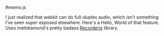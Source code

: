 #memo.js

I just realized that webkit can do full-duplex audio, which isn't something I've seen super exposed elsewhere. Here's a Hello, World of that feature. Uses mattdiamond's pretty badass [Recorderjs](https://github.com/mattdiamond/Recorderjs) library.
